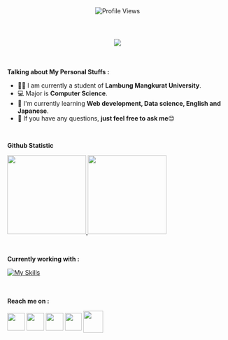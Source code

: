 <div align="center">
  <img src="https://komarev.com/ghpvc/?username=Joysitorus&style=for-the-badge" alt="Profile Views">
</div>

<br>

<h1 align="center">
  <a href="https://git.io/typing-svg">
    <img src="https://readme-typing-svg.herokuapp.com/?lines=Hello,+There!+👋;I'm+Joy+Sitorus+Pane;Nice+to+meet+you!;&center=true&size=30">
  </a>
</h1>

<br>

**Talking about My Personal Stuffs :**

- 👨‍🏛 I am currently a student of **Lambung Mangkurat University**.
- 💻 Major is **Computer Science**.
- 🌱 I'm currently learning **Web development, Data science, English and Japanese**. 
- 💬 If you have any questions, **just feel free to ask me**:blush:
<br>

<p align="left"><b>Github Statistic</b></p>
<p align="left">
<a href="https://github.com/Joysitorus">
  <img height="180em" src="https://github-readme-stats-eight-theta.vercel.app/api?username=Joysitorus&show_icons=true&theme=algolia&include_all_commits=true&count_private=true"/>
  <img height="180em" src="https://github-readme-stats-eight-theta.vercel.app/api/top-langs/?username=Joysitorus&layout=compact&langs_count=8&theme=algolia"/>
</a>
</p>

<br>

<p align="left"><b>Currently working with :</b></p>
<div align="left">
  <a href="https://skills.thijs.gg">
    <img src="https://skills.thijs.gg/icons?i=java,python,javascript,nodejs,css,html,bootstrap,php,github,mysql,figma&theme=light" alt="My Skills">
  </a>
</div>

<br>
<br>

<p align="left"><b>Reach me  on : </b></p>
<p align="left">
<a href="https://www.linkedin.com/in/joysitoruspane" target="blank"><img align="center" src="https://cdn-icons-png.flaticon.com/512/3536/3536505.png" height="40" width="40" /></a>
<a href="https://www.instagram.com/joysitorusp_" target="blank"><img align="center" src="https://cdn-icons-png.flaticon.com/512/2111/2111463.png" height="40" width="40" /></a>
<a href="discordapp.com/users/671686179887775745" target="blank"><img align="center" src="https://cdn-icons-png.flaticon.com/512/2504/2504896.png" height="40" width="40" /></a>
<a href="https://www.hackerrank.com/joysitoruspane" target="blank"><img align="center" src="https://upload.wikimedia.org/wikipedia/commons/thumb/4/40/HackerRank_Icon-1000px.png/600px-HackerRank_Icon-1000px.png?20200508182226" height="40" width="38""/></a>
<a href="mailto:joysitoruspane@gmail.com" target="blank"><img align="center" src="https://cdn-icons-png.flaticon.com/512/888/888853.png" height="50" width="45" /></a>
